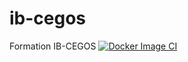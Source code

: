 # ib-cegos
Formation IB-CEGOS
[![Docker Image CI](https://github.com/ulrich-sun/ib-cegos/actions/workflows/build-ib.yml/badge.svg)](https://github.com/ulrich-sun/ib-cegos/actions/workflows/build-ib.yml)
